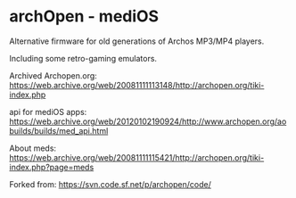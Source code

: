 # archOpen - mediOS

Alternative firmware for old generations of Archos MP3/MP4 players.

Including some retro-gaming emulators.

Archived Archopen.org: https://web.archive.org/web/20081111113148/http://archopen.org/tiki-index.php

api for mediOS apps: https://web.archive.org/web/20120102190924/http://www.archopen.org/aobuilds/builds/med_api.html

About meds: https://web.archive.org/web/20081111115421/http://archopen.org/tiki-index.php?page=meds

Forked from: https://svn.code.sf.net/p/archopen/code/

